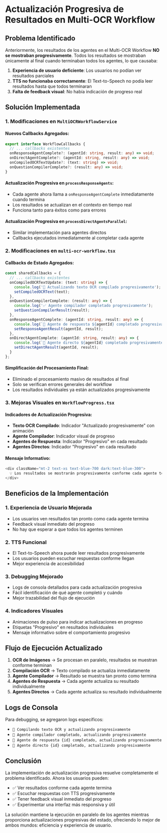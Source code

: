 # Actualización Progresiva de Resultados en Multi-OCR Workflow

## Problema Identificado

Anteriormente, los resultados de los agentes en el Multi-OCR Workflow **NO se mostraban progresivamente**. Todos los resultados se mostraban únicamente al final cuando terminaban todos los agentes, lo que causaba:

1. **Experiencia de usuario deficiente**: Los usuarios no podían ver resultados parciales
2. **TTS no funcionaba correctamente**: El Text-to-Speech no podía leer resultados hasta que todos terminaran
3. **Falta de feedback visual**: No había indicación de progreso real

## Solución Implementada

### 1. Modificaciones en `MultiOCRWorkflowService`

#### Nuevos Callbacks Agregados:
```typescript
export interface WorkflowCallbacks {
  // ... callbacks existentes
  onResponseAgentComplete?: (agentId: string, result: any) => void;
  onDirectAgentComplete?: (agentId: string, result: any) => void;
  onCompiledOCRTextUpdate?: (text: string) => void;
  onQuestionCompilerComplete?: (result: any) => void;
}
```

#### Actualización Progresiva en `processResponseAgents`:
- Cada agente ahora llama a `onResponseAgentComplete` inmediatamente cuando termina
- Los resultados se actualizan en el contexto en tiempo real
- Funciona tanto para éxitos como para errores

#### Actualización Progresiva en `processDirectAgentsParallel`:
- Similar implementación para agentes directos
- Callbacks ejecutados inmediatamente al completar cada agente

### 2. Modificaciones en `multi-ocr-workflow.tsx`

#### Callbacks de Estado Agregados:
```typescript
const sharedCallbacks = {
  // ... callbacks existentes
  onCompiledOCRTextUpdate: (text: string) => {
    console.log('🔄 Actualizando texto OCR compilado progresivamente');
    setCompiledOCRText(text);
  },
  onQuestionCompilerComplete: (result: any) => {
    console.log('✅ Agente compilador completado progresivamente');
    setQuestionCompilerResult(result);
  },
  onResponseAgentComplete: (agentId: string, result: any) => {
    console.log(`🤖 Agente de respuesta ${agentId} completado progresivamente`);
    setResponseAgentResult(agentId, result);
  },
  onDirectAgentComplete: (agentId: string, result: any) => {
    console.log(`🚀 Agente directo ${agentId} completado progresivamente`);
    setDirectAgentResult(agentId, result);
  }
};
```

#### Simplificación del Procesamiento Final:
- Eliminado el procesamiento masivo de resultados al final
- Solo se verifican errores generales del workflow
- Los resultados individuales ya están actualizados progresivamente

### 3. Mejoras Visuales en `WorkflowProgress.tsx`

#### Indicadores de Actualización Progresiva:
- **Texto OCR Compilado**: Indicador "Actualizado progresivamente" con animación
- **Agente Compilador**: Indicador visual de progreso
- **Agentes de Respuesta**: Indicador "Progresivo" en cada resultado
- **Agentes Directos**: Indicador "Progresivo" en cada resultado

#### Mensaje Informativo:
```typescript
<div className="mt-2 text-xs text-blue-700 dark:text-blue-300">
  💡 Los resultados se mostrarán progresivamente conforme cada agente termine
</div>
```

## Beneficios de la Implementación

### 1. **Experiencia de Usuario Mejorada**
- Los usuarios ven resultados tan pronto como cada agente termina
- Feedback visual inmediato del progreso
- No hay que esperar a que todos los agentes terminen

### 2. **TTS Funcional**
- El Text-to-Speech ahora puede leer resultados progresivamente
- Los usuarios pueden escuchar respuestas conforme llegan
- Mejor experiencia de accesibilidad

### 3. **Debugging Mejorado**
- Logs de consola detallados para cada actualización progresiva
- Fácil identificación de qué agente completó y cuándo
- Mejor trazabilidad del flujo de ejecución

### 4. **Indicadores Visuales**
- Animaciones de pulso para indicar actualizaciones en progreso
- Etiquetas "Progresivo" en resultados individuales
- Mensaje informativo sobre el comportamiento progresivo

## Flujo de Ejecución Actualizado

1. **OCR de Imágenes** → Se procesan en paralelo, resultados se muestran conforme terminan
2. **Compilación OCR** → Texto compilado se actualiza inmediatamente
3. **Agente Compilador** → Resultado se muestra tan pronto como termina
4. **Agentes de Respuesta** → Cada agente actualiza su resultado individualmente
5. **Agentes Directos** → Cada agente actualiza su resultado individualmente

## Logs de Consola

Para debugging, se agregaron logs específicos:
- `📝 Compilando texto OCR y actualizando progresivamente`
- `🧠 Agente compilador completado, actualizando progresivamente`
- `🤖 Agente de respuesta {id} completado, actualizando progresivamente`
- `🚀 Agente directo {id} completado, actualizando progresivamente`

## Conclusión

La implementación de actualización progresiva resuelve completamente el problema identificado. Ahora los usuarios pueden:

- ✅ Ver resultados conforme cada agente termina
- ✅ Escuchar respuestas con TTS progresivamente
- ✅ Tener feedback visual inmediato del progreso
- ✅ Experimentar una interfaz más responsiva y útil

La solución mantiene la ejecución en paralelo de los agentes mientras proporciona actualizaciones progresivas del estado, ofreciendo lo mejor de ambos mundos: eficiencia y experiencia de usuario.

